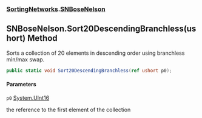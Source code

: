 ### [SortingNetworks](SortingNetworks.md 'SortingNetworks').[SNBoseNelson](SortingNetworks.SNBoseNelson.md 'SortingNetworks.SNBoseNelson')

## SNBoseNelson.Sort20DescendingBranchless(ushort) Method

Sorts a collection of 20 elements in descending order using branchless min/max swap.

```csharp
public static void Sort20DescendingBranchless(ref ushort p0);
```
#### Parameters

<a name='SortingNetworks.SNBoseNelson.Sort20DescendingBranchless(ushort).p0'></a>

`p0` [System.UInt16](https://docs.microsoft.com/en-us/dotnet/api/System.UInt16 'System.UInt16')

the reference to the first element of the collection